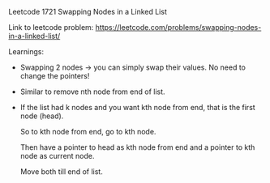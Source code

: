 Leetcode 1721 Swapping Nodes in a Linked List

Link to leetcode problem: https://leetcode.com/problems/swapping-nodes-in-a-linked-list/

Learnings:

- Swapping 2 nodes → you can simply swap their values. No need to change the pointers!
- Similar to remove nth node from end of list.
- If the list had k nodes and you want kth node from end, that is the first node (head). 
  
  So to kth node from end, go to kth node. 

  Then have a pointer to head as kth node from end
  and a pointer to kth node as current node.

  Move both till end of list.
